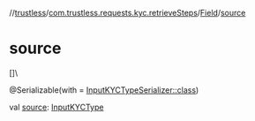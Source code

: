 //[trustless](../../../index.md)/[com.trustless.requests.kyc.retrieveSteps](../index.md)/[Field](index.md)/[source](source.md)

# source

[]\

@Serializable(with = [InputKYCTypeSerializer::class](../-input-k-y-c-type-serializer/index.md))

val [source](source.md): [InputKYCType](../-input-k-y-c-type/index.md)
